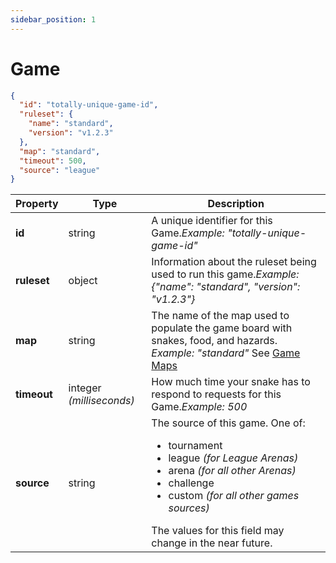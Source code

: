 ```yaml
---
sidebar_position: 1
---
```


# Game

```json
{
  "id": "totally-unique-game-id",
  "ruleset": {
    "name": "standard",
    "version": "v1.2.3"
  },
  "map": "standard",
  "timeout": 500,
  "source": "league"
}
```


| **Property** | **Type**                 | **Description**                                                                                                                                                                                                                                                                        |
| ------------ | ------------------------ | -------------------------------------------------------------------------------------------------------------------------------------------------------------------------------------------------------------------------------------------------------------------------------------- |
| **id**       | string                   | A unique identifier for this Game.<em>Example: "totally-unique-game-id"</em>                                                                                                                                                                                                           |
| **ruleset**  | object                   | Information about the ruleset being used to run this game.<em>Example: {"name": "standard", "version": "v1.2.3"}</em>                                                                                                                                                                  |
| **map**      | string                   | The name of the map used to populate the game board with snakes, food, and hazards. <em>Example: "standard"</em> See [Game Maps](./game-maps)                                                                                                                                          |
| **timeout**  | integer _(milliseconds)_ | How much time your snake has to respond to requests for this Game.<em>Example: 500</em>                                                                                                                                                                                                |
| **source**   | string                   | The source of this game. One of:<ul><li>tournament</li><li>league <em>(for League Arenas)</em></li><li>arena <em>(for all other Arenas)</em></li><li>challenge</li><li>custom <em>(for all other games sources)</em></li></ul>The values for this field may change in the near future. |